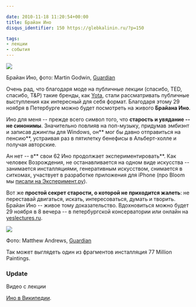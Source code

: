 ```yaml
---

date: 2010-11-18 11:20:54+00:00
title: Брайан Ино
disqus_identifier: 150 https://glebkalinin.ru/?p=150

tags:
- лекции
- события
---
```


![](https://glebkalinin.ru/featured/2010/11/Brian-Eno-006.jpg)

Брайан Ино, фото: Martin Godwin, [Guardian](http://www.guardian.co.uk/music/2010/apr/28/brian-eno-brighton-festival?intcmp=239)



Очень рад, что благодаря моде на публичные лекции (спасибо, TED, спасибо, T&P) такие бренды, как [Yota](http://yota.ru), стали рассматривать публичные выступления как интересный для себя формат. Благодаря этому 29 ноября в Петербурге можно будет посмотреть на живого **Брайана Ино**.

<!-- more -->

Ино для меня -- прежде всего символ того, что **старость и увядание -- не синонимы**. Значительно повлияв на поп-музыку, придумав эмбиэнт и записав джинглы для Windows, он** мог бы давно отправиться на пенсию**, устраивая раз в пятилетку бенефисы в Альберт-холле и получая авторские. 

Ан нет -- в** свои 62 Ино продолжает экспериментировать**. Как человек Возрождения, не останавливается на одном виде искусства -- занимается инсталляциями, генеративным искусством, снимается в ситкомах, участвует в разработке приложения для iPhone (про Bloom мы [писали на Эксперимент.ру](http://experiment.ru/technologies/bloom-for-iphone/)).

Вот же **простой секрет старости, о которой не приходится жалеть**: не переставай двигаться, искать, интересоваться, думать и творить. Брайан Ино -- живое тому доказательство. Вдохновиться можно будет 29 ноября в 8 вечера -- в петербургской консерватории или онлайн на [yeslectures.ru](http://www.yotayeslectures.ru/lectures/4720/).




![](https://glebkalinin.ru/featured/2010/11/77-Million-Paintings-by-B-009-500x333.jpg)

Фото: Matthew Andrews, [Guardian](http://www.guardian.co.uk/artanddesign/gallery/2010/may/18/brighton-brian-eno-art?picture=362785423#/?picture=362785421&index=6)




Так может выглядеть один из фрагментов инсталляция 77 Million Paintings.





### Update



Видео с лекции



[Ино в Википедии](http://en.wikipedia.org/wiki/Brian_eno).


